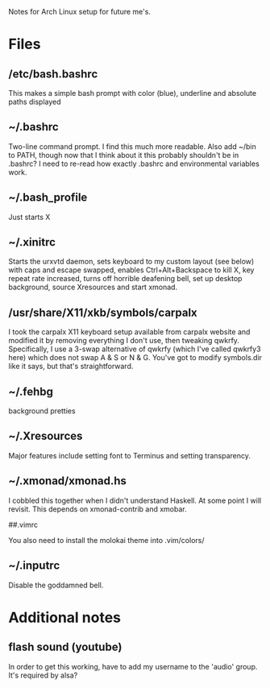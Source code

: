 Notes for Arch Linux setup for future me's.

# Files
## /etc/bash.bashrc

This makes a simple bash prompt with color (blue), underline and absolute paths displayed

## ~/.bashrc

Two-line command prompt. I find this much more readable. Also add ~/bin to PATH, though now that I think about it this probably shouldn't be in .bashrc? I need to re-read how exactly .bashrc and environmental variables work.


## ~/.bash_profile
Just starts X

## ~/.xinitrc

Starts the urxvtd daemon, sets keyboard to my custom layout (see below) with caps and escape swapped, enables Ctrl+Alt+Backspace to kill X, key repeat rate increased, turns off horrible deafening bell, set up desktop background, source Xresources and start xmonad.

## /usr/share/X11/xkb/symbols/carpalx

I took the carpalx X11 keyboard setup available from carpalx website and modified it by removing everything I don't use, then tweaking qwkrfy. Specifically, I use a 3-swap alternative of qwkrfy (which I've called qwkrfy3 here) which does not swap A & S or N & G. You've got to modify symbols.dir like it says, but that's straightforward.

## ~/.fehbg

background pretties

## ~/.Xresources

Major features include setting font to Terminus and setting transparency.

## ~/.xmonad/xmonad.hs
 
I cobbled this together when I didn't understand Haskell. At some point I  will revisit. This depends on xmonad-contrib and xmobar.

##.vimrc

You also need to install the molokai theme into .vim/colors/

## ~/.inputrc

Disable the goddamned bell.

# Additional notes
## flash sound (youtube)
In order to get this working, have to add my username to the 'audio' group. It's required by alsa?
